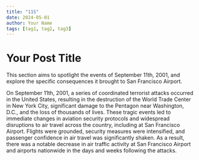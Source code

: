 ```yaml
---
title: "11S"
date: 2024-05-01
author: Your Name
tags: [tag1, tag2, tag3]
---
```


# Your Post Title

This section aims to spotlight the events of September 11th, 2001, and explore the specific consequences it brought to San Francisco Airport.

On September 11th, 2001, a series of coordinated terrorist attacks occurred in the United States, resulting in the destruction of the World Trade Center in New York City, significant damage to the Pentagon near Washington, D.C., and the loss of thousands of lives. These tragic events led to immediate changes in aviation security protocols and widespread disruptions to air travel across the country, including at San Francisco Airport. Flights were grounded, security measures were intensified, and passenger confidence in air travel was significantly shaken. As a result, there was a notable decrease in air traffic activity at San Francisco Airport and airports nationwide in the days and weeks following the attacks.